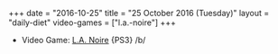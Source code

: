 +++
date = "2016-10-25"
title = "25 October 2016 (Tuesday)"
layout = "daily-diet"
video-games = ["l.a.-noire"]
+++


* Video Game: [L.A. Noire](/video-games/l.a.-noire) {PS3} /b/